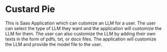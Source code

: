 # Custard Pie

This is Saas Application which can cutomize an LLM for a user.
The user can select the type of LLM they want and the application will customize the LLM for them. The user can also customize the LLM by adding their own texts in the form of pdfs, txt, or docx files.
The application will customize the LLM and provide the model file to the user.
